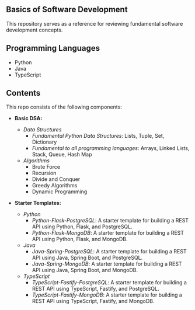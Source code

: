 ## Basics of Software Development

This repository serves as a reference for reviewing fundamental software development concepts.

## Programming Languages

- Python
- Java
- TypeScript

## Contents

This repo consists of the following components:
- **Basic DSA:**
    - *Data Structures*
        - *Fundamental Python Data Structures*: Lists, Tuple, Set, Dictionary
        - *Fundamental to all programming languages*: Arrays, Linked Lists, Stack, Queue, Hash Map
    - *Algorithms*
        - Brute Force
        - Recursion
        - Divide and Conquer
        - Greedy Algorithms
        - Dynamic Programming

- **Starter Templates:**
    - *Python*
        - *Python-Flask-PostgreSQL*: A starter template for building a REST API using Python, Flask, and PostgreSQL.
        - *Python-Flask-MongoDB*: A starter template for building a REST API using Python, Flask, and MongoDB.
    - *Java*
        - *Java-Spring-PostgreSQL*: A starter template for building a REST API using Java, Spring Boot, and PostgreSQL.
        - *Java-Spring-MongoDB*: A starter template for building a REST API using Java, Spring Boot, and MongoDB.
    - *TypeScript*
        - *TypeScript-Fastify-PostgreSQL*: A starter template for building a REST API using TypeScript, Fastify, and PostgreSQL.
        - *TypeScript-Fastify-MongoDB*: A starter template for building a REST API using TypeScript, Fastify, and MongoDB.